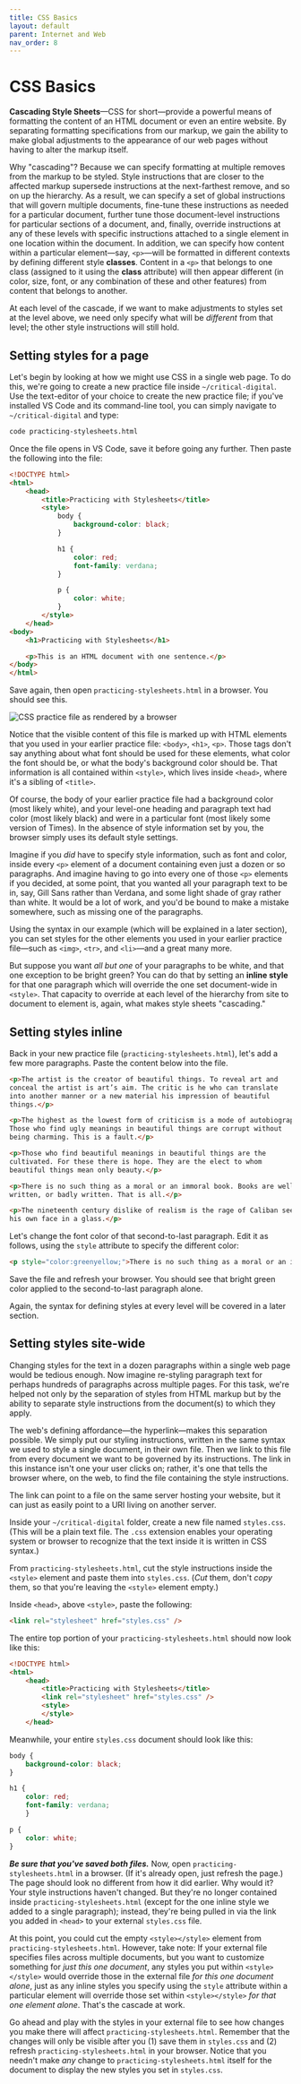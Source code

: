 ```yaml
---
title: CSS Basics
layout: default
parent: Internet and Web
nav_order: 8
---
```


# CSS Basics

**Cascading Style Sheets**&mdash;CSS for short&mdash;provide a powerful means of formatting the content of an HTML document or even an entire website. By separating formatting specifications from our markup, we gain the ability to make global adjustments to the appearance of our web pages without having to alter the markup itself.

Why "cascading"? Because we can specify formatting at multiple removes from the markup to be styled. Style instructions that are closer to the affected markup supersede instructions at the next-farthest remove, and so on up the hierarchy. As a result, we can specify a set of global instructions that will govern multiple documents, fine-tune these instructions as needed for a particular document, further tune those document-level instructions for particular sections of a document, and, finally, override instructions at any of these levels with specific instructions attached to a single element in one location within the document. In addition, we can specify how content within a particular element&mdash;say, `<p>`&mdash;will be formatted in different contexts by defining different style **classes**. Content in a `<p>` that belongs to one class (assigned to it using the **class** attribute) will then appear different (in color, size, font, or any combination of these and other features) from content that belongs to another.

At each level of the cascade, if we want to make adjustments to styles set at the level above, we need only specify what will be *different* from that level; the other style instructions will still hold.

## Setting styles for a page

Let's begin by looking at how we might use CSS in a single web page. To do this, we're going to create a new practice file inside `~/critical-digital`. Use the text-editor of your choice to create the new practice file; if you've installed VS Code and its command-line tool, you can simply navigate to `~/critical-digital` and type:

```zsh
code practicing-stylesheets.html
```
Once the file opens in VS Code, save it before going any further. Then paste the following into the file:

```html
<!DOCTYPE html>
<html>
    <head>
        <title>Practicing with Stylesheets</title>
        <style>
            body {
                background-color: black;
            }

            h1 {
                color: red;
                font-family: verdana;
            }

            p {
                color: white;
            }
        </style>
    </head>
<body>
    <h1>Practicing with Stylesheets</h1>

    <p>This is an HTML document with one sentence.</p>            
</body>
</html>
```
Save again, then open `practicing-stylesheets.html` in a browser. You should see this.

![CSS practice file as rendered by a browser](../assets/practicing-stylesheets.png)

Notice that the visible content of this file is marked up with HTML elements that you used in your earlier practice file: `<body>`, `<h1>`, `<p>`. Those tags don't say anything about what font should be used for these elements, what color the font should be, or what the body's background color should be. That information is all contained within `<style>`, which lives inside `<head>`, where it's a sibling of `<title>`.

Of course, the body of your earlier practice file had a background color (most likely white), and your level-one heading and paragraph text had color (most likely black) and were in a particular font (most likely some version of Times). In the absence of style information set by you, the browser simply uses its default style settings.

Imagine if you *did* have to specify style information, such as font and color, inside every `<p>` element of a document containing even just a dozen or so paragraphs. And imagine having to go into every one of those `<p>` elements if you decided, at some point, that you wanted all your paragraph text to be in, say, Gill Sans rather than Verdana, and some light shade of gray rather than white. It would be a lot of work, and you'd be bound to make a mistake somewhere, such as missing one of the paragraphs.

Using the syntax in our example (which will be explained in a later section), you can set styles for the other elements you used in your earlier practice file&mdash;such as `<img>`, `<tr>`, and `<li>`&mdash;and a great many more.

But suppose you want *all but one* of your paragraphs to be white, and that one exception to be bright green? You can do that by setting an **inline style** for that one paragraph which will override the one set document-wide in `<style>`. That capacity to override at each level of the hierarchy from site to document to element is, again, what makes style sheets "cascading."

## Setting styles inline

Back in your new practice file (`practicing-stylesheets.html`), let's add a few more paragraphs. Paste the content below into the file.

```html
<p>The artist is the creator of beautiful things. To reveal art and
conceal the artist is art’s aim. The critic is he who can translate
into another manner or a new material his impression of beautiful
things.</p>

<p>The highest as the lowest form of criticism is a mode of autobiography.
Those who find ugly meanings in beautiful things are corrupt without
being charming. This is a fault.</p>

<p>Those who find beautiful meanings in beautiful things are the
cultivated. For these there is hope. They are the elect to whom
beautiful things mean only beauty.</p>

<p>There is no such thing as a moral or an immoral book. Books are well
written, or badly written. That is all.</p>

<p>The nineteenth century dislike of realism is the rage of Caliban seeing
his own face in a glass.</p>

```
Let's change the font color of that second-to-last paragraph. Edit it as follows, using the `style` attribute to specify the different color:

```html
<p style="color:greenyellow;">There is no such thing as a moral or an immoral book. Books are well written, or badly written. That is all.</p>
```
Save the file and refresh your browser. You should see that bright green color applied to the second-to-last paragraph alone.

Again, the syntax for defining styles at every level will be covered in a later section.

## Setting styles site-wide

Changing styles for the text in a dozen paragraphs within a single web page would be tedious enough. Now imagine re-styling paragraph text for perhaps hundreds of paragraphs across multiple pages. For this task, we're helped not only by the separation of styles from HTML markup but by the ability to separate style instructions from the document(s) to which they apply.

The web's defining affordance&mdash;the hyperlink&mdash;makes this separation possible. We simply put our styling instructions, written in the same syntax we used to style a single document, in their own file. Then we link to this file from every document we want to be governed by its instructions. The link in this instance isn't one your user clicks on; rather, it's one that tells the browser where, on the web, to find the file containing the style instructions.

The link can point to a file on the same server hosting your website, but it can just as easily point to a URI living on another server.

Inside your `~/critical-digital` folder, create a new file named `styles.css`. (This will be a plain text file. The `.css` extension enables your operating system or browser to recognize that the text inside it is written in CSS syntax.)

From `practicing-stylesheets.html`, cut the style instructions inside the `<style>` element and paste them into `styles.css`. (*Cut* them, don't *copy* them, so that you're leaving the `<style>` element empty.)

Inside `<head>`, above `<style>`, paste the following:

```html
<link rel="stylesheet" href="styles.css" />
```
The entire top portion of your `practicing-stylesheets.html` should now look like this:

```html
<!DOCTYPE html>
<html>
    <head>
        <title>Practicing with Stylesheets</title>
        <link rel="stylesheet" href="styles.css" />
        <style>
        </style>
    </head>
```
Meanwhile, your entire `styles.css` document should look like this:

```css
body {
    background-color: black;
}

h1 {
    color: red;
    font-family: verdana;
    }

p {
    color: white;
}
```
***Be sure that you've saved both files.*** Now, open `practicing-stylesheets.html` in a browser. (If it's already open, just refresh the page.) The page should look no different from how it did earlier. Why would it? Your style instructions haven't changed. But they're no longer contained inside `practicing-stylesheets.html` (except for the one inline style we added to a single paragraph); instead, they're being pulled in via the link you added in `<head>` to your external `styles.css` file.

At this point, you could cut the empty `<style></style>` element from `practicing-stylesheets.html`. However, take note: If your external file specifies files across multiple documents, but you want to customize something for *just this one document*, any styles you put within `<style></style>` would override those in the external file *for this one document alone*, just as any inline styles you specify using the `style` attribute within a particular element will override those set within `<style></style>` *for that one element alone*. That's the cascade at work.

Go ahead and play with the styles in your external file to see how changes you make there will affect `practicing-stylesheets.html`. Remember that the changes will only be visible after you (1) save them in `styles.css` and (2) refresh `practicing-stylesheets.html` in your browser. Notice that you needn't make *any* change to `practicing-stylesheets.html` itself for the document to display the new styles you set in `styles.css`.